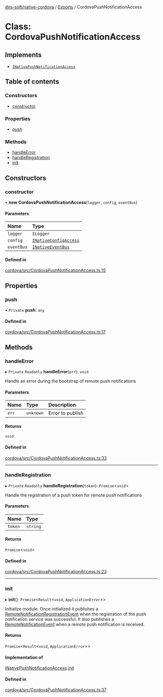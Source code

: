 [@js-soft/native-cordova](../README.md) / [Exports](../modules.md) / CordovaPushNotificationAccess

# Class: CordovaPushNotificationAccess

## Implements

-   [`INativePushNotificationAccess`](../interfaces/INativePushNotificationAccess.md)

## Table of contents

### Constructors

-   [constructor](CordovaPushNotificationAccess.md#constructor)

### Properties

-   [push](CordovaPushNotificationAccess.md#push)

### Methods

-   [handleError](CordovaPushNotificationAccess.md#handleerror)
-   [handleRegistration](CordovaPushNotificationAccess.md#handleregistration)
-   [init](CordovaPushNotificationAccess.md#init)

## Constructors

### constructor

• **new CordovaPushNotificationAccess**(`logger`, `config`, `eventBus`)

#### Parameters

| Name       | Type                                                          |
| :--------- | :------------------------------------------------------------ |
| `logger`   | `ILogger`                                                     |
| `config`   | [`INativeConfigAccess`](../interfaces/INativeConfigAccess.md) |
| `eventBus` | [`INativeEventBus`](../interfaces/INativeEventBus.md)         |

#### Defined in

[cordova/src/CordovaPushNotificationAccess.ts:15](https://github.com/js-soft/ts-native-access/blob/68cf98a/packages/cordova/src/CordovaPushNotificationAccess.ts#L15)

## Properties

### push

• `Private` **push**: `any`

#### Defined in

[cordova/src/CordovaPushNotificationAccess.ts:17](https://github.com/js-soft/ts-native-access/blob/68cf98a/packages/cordova/src/CordovaPushNotificationAccess.ts#L17)

## Methods

### handleError

▸ `Private` `Readonly` **handleError**(`err`): `void`

Handle an error during the bootstrap of remote push notifications

#### Parameters

| Name  | Type      | Description      |
| :---- | :-------- | :--------------- |
| `err` | `unknown` | Error to publish |

#### Returns

`void`

#### Defined in

[cordova/src/CordovaPushNotificationAccess.ts:33](https://github.com/js-soft/ts-native-access/blob/68cf98a/packages/cordova/src/CordovaPushNotificationAccess.ts#L33)

---

### handleRegistration

▸ `Private` `Readonly` **handleRegistration**(`token`): `Promise`<`void`\>

Handle the registration of a push token for remote push notifications

#### Parameters

| Name    | Type     |
| :------ | :------- |
| `token` | `string` |

#### Returns

`Promise`<`void`\>

#### Defined in

[cordova/src/CordovaPushNotificationAccess.ts:23](https://github.com/js-soft/ts-native-access/blob/68cf98a/packages/cordova/src/CordovaPushNotificationAccess.ts#L23)

---

### init

▸ **init**(): `Promise`<`Result`<`void`, `ApplicationError`\>\>

Initialize module.
Once initialized it publishes a [RemoteNotificationRegistrationEvent](RemoteNotificationRegistrationEvent.md) when the registration of the push notification service was successful.
It also publishes a [RemoteNotificationEvent](RemoteNotificationEvent.md) when a remote push notification is received.

#### Returns

`Promise`<`Result`<`void`, `ApplicationError`\>\>

#### Implementation of

[INativePushNotificationAccess](../interfaces/INativePushNotificationAccess.md).[init](../interfaces/INativePushNotificationAccess.md#init)

#### Defined in

[cordova/src/CordovaPushNotificationAccess.ts:37](https://github.com/js-soft/ts-native-access/blob/68cf98a/packages/cordova/src/CordovaPushNotificationAccess.ts#L37)
